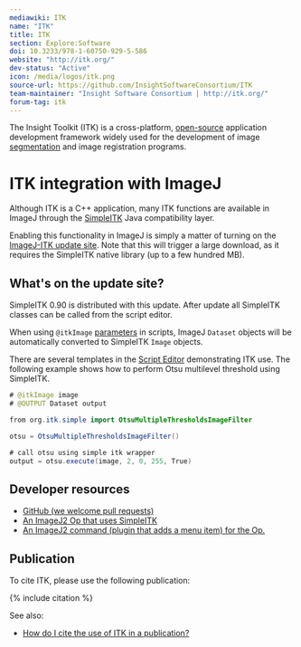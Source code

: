 ```yaml
---
mediawiki: ITK
name: "ITK"
title: ITK
section: Explore:Software
doi: 10.3233/978-1-60750-929-5-586
website: "http://itk.org/"
dev-status: "Active"
icon: /media/logos/itk.png
source-url: https://github.com/InsightSoftwareConsortium/ITK
team-maintainer: "Insight Software Consortium | http://itk.org/"
forum-tag: itk
---
```


The Insight Toolkit (ITK) is a cross-platform, [open-source](/licensing/open-source) application development framework widely used for the development of image [segmentation](/imaging/segmentation) and image registration programs.

# ITK integration with ImageJ

Although ITK is a C++ application, many ITK functions are available in ImageJ through the [SimpleITK](http://www.simpleitk.org/) Java compatibility layer.

Enabling this functionality in ImageJ is simply a matter of turning on the [ImageJ-ITK update site](/list-of-update-sites). Note that this will trigger a large download, as it requires the SimpleITK native library (up to a few hundred MB).

## What's on the update site?

SimpleITK 0.90 is distributed with this update. After update all SimpleITK classes can be called from the script editor.

When using `@itkImage` [parameters](/scripting/parameters) in scripts, ImageJ `Dataset` objects will be automatically converted to SimpleITK `Image` objects.

There are several templates in the [Script Editor](/scripting/script-editor) demonstrating ITK use. The following example shows how to perform Otsu multilevel threshold using SimpleITK.

```java
# @itkImage image
# @OUTPUT Dataset output

from org.itk.simple import OtsuMultipleThresholdsImageFilter

otsu = OtsuMultipleThresholdsImageFilter()

# call otsu using simple itk wrapper
output = otsu.execute(image, 2, 0, 255, True)
```

## Developer resources

-   [GitHub (we welcome pull requests)](https://github.com/imagej/imagej-itk/)
-   [An ImageJ2 Op that uses SimpleITK](https://github.com/imagej/imagej-itk/tree/-/src/main/java/net/imagej/itk/ops)
-   [An ImageJ2 command (plugin that adds a menu item) for the Op.](https://github.com/imagej/imagej-itk/tree/-/src/main/java/net/imagej/itk/commands)

## Publication

To cite ITK, please use the following publication:

{% include citation %}

See also:

-   [How do I cite the use of ITK in a publication?](https://itk.org/Wiki/ITK/FAQ#how-do-i-cite-the-use-of-itk-in-a-publication)
